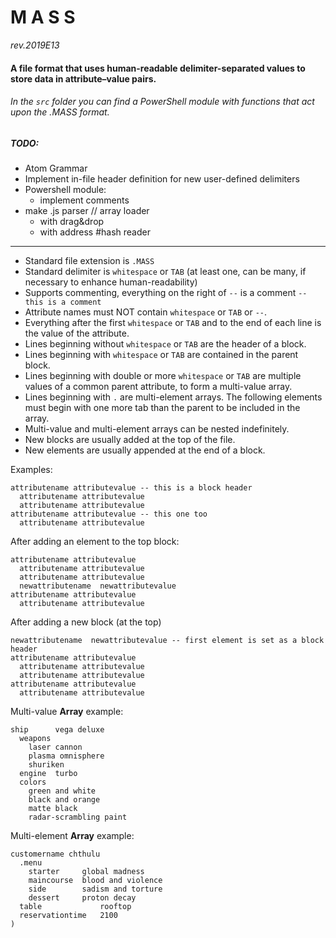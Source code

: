 # M A S S
_rev.2019E13_
#### A file format that uses human-readable delimiter-separated values to store data in attribute–value pairs.
###### In the `src` folder you can find a PowerShell module with functions that act upon the .MASS format.
##### TODO:
  * Atom Grammar
  * Implement in-file header definition for new user-defined delimiters
  * Powershell module:
    - implement comments
  * make .js parser // array loader
    - with drag&drop
    - with address #hash reader
---  
* Standard file extension is `.MASS`
* Standard delimiter is `whitespace` or `TAB` (at least one, can be many, if necessary to enhance human-readability)
* Supports commenting, everything on the right of `--` is a comment `-- this is a comment`
* Attribute names must NOT contain `whitespace` or `TAB` or `--`.
* Everything after the first `whitespace` or `TAB` and to the end of each line is the value of the attribute.
* Lines beginning without `whitespace` or `TAB` are the header of a block.
* Lines beginning with `whitespace` or `TAB` are contained in the parent block.
* Lines beginning with double or more `whitespace` or `TAB` are multiple values of a common parent attribute, to form a multi-value array.
* Lines beginning with `.` are multi-element arrays. The following elements must begin with one more tab than the parent to be included in the array.
* Multi-value and multi-element arrays can be nested indefinitely.
* New blocks are usually added at the top of the file.
* New elements are usually appended at the end of a block.

Examples:

~~~~
attributename attributevalue -- this is a block header
  attributename attributevalue
  attributename attributevalue
attributename attributevalue -- this one too
  attributename attributevalue
~~~~
After adding an element to the top block:
~~~~
attributename attributevalue
  attributename attributevalue
  attributename attributevalue
  newattributename  newattributevalue
attributename attributevalue
  attributename attributevalue
~~~~
After adding a new block (at the top)
~~~~
newattributename  newattributevalue -- first element is set as a block header
attributename attributevalue
  attributename attributevalue
  attributename attributevalue
attributename attributevalue
  attributename attributevalue
~~~~

Multi-value **Array** example:

~~~~
ship      vega deluxe
  weapons
    laser cannon
    plasma omnisphere
    shuriken
  engine  turbo
  colors
    green and white
    black and orange
    matte black
    radar-scrambling paint
~~~~

Multi-element **Array** example:
~~~~
customername chthulu
  .menu
    starter     global madness
    maincourse  blood and violence
    side        sadism and torture
    dessert     proton decay
  table             rooftop
  reservationtime   2100
)
~~~~
